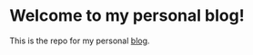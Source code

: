 # Welcome to my personal blog!

This is the repo for my personal [blog](https://svennekula.netlify.app/).